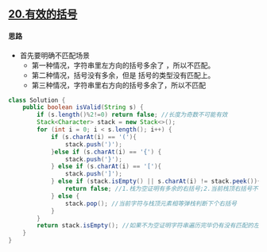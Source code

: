 ## [20.有效的括号](https://leetcode.cn/problems/valid-parentheses/)

#### 思路

- 首先要明确不匹配场景
  - 第一种情况，字符串里左方向的括号多余了 ，所以不匹配。
  - 第二种情况，括号没有多余，但是 括号的类型没有匹配上。
  - 第三种情况，字符串里右方向的括号多余了，所以不匹配

```java
class Solution {
    public boolean isValid(String s) {
        if (s.length()%2!=0) return false; //长度为奇数不可能有效
        Stack<Character> stack = new Stack<>();
        for (int i = 0; i < s.length(); i++) {
            if (s.charAt(i) == '('){
                stack.push(')');
            }else if (s.charAt(i) == '{') {
                stack.push('}');
            } else if (s.charAt(i) == '['){
                stack.push(']');
            } else if (stack.isEmpty() || s.charAt(i) != stack.peek()){
                return false; //1.栈为空证明有多余的右括号;2.当前栈顶右括号不等于当前第i位右括号
            } else {
                stack.pop(); //当前字符与栈顶元素相等弹栈判断下个右括号
            }
        }
        return stack.isEmpty(); //如果不为空证明字符串遍历完毕仍有没有匹配的左括号
    }
}
```